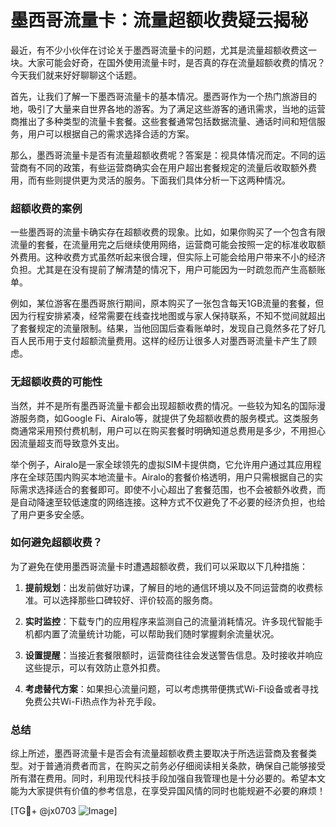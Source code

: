 # 墨西哥流量卡：流量超额收费疑云揭秘

最近，有不少小伙伴在讨论关于墨西哥流量卡的问题，尤其是流量超额收费这一块。大家可能会好奇，在国外使用流量卡时，是否真的存在流量超额收费的情况？今天我们就来好好聊聊这个话题。

首先，让我们了解一下墨西哥流量卡的基本情况。墨西哥作为一个热门旅游目的地，吸引了大量来自世界各地的游客。为了满足这些游客的通讯需求，当地的运营商推出了多种类型的流量卡套餐。这些套餐通常包括数据流量、通话时间和短信服务，用户可以根据自己的需求选择合适的方案。

那么，墨西哥流量卡是否有流量超额收费呢？答案是：视具体情况而定。不同的运营商有不同的政策，有些运营商确实会在用户超出套餐规定的流量后收取额外费用，而有些则提供更为灵活的服务。下面我们具体分析一下这两种情况。

### 超额收费的案例

一些墨西哥的流量卡确实存在超额收费的现象。比如，如果你购买了一个包含有限流量的套餐，在流量用完之后继续使用网络，运营商可能会按照一定的标准收取额外费用。这种收费方式虽然听起来很合理，但实际上可能会给用户带来不小的经济负担。尤其是在没有提前了解清楚的情况下，用户可能因为一时疏忽而产生高额账单。

例如，某位游客在墨西哥旅行期间，原本购买了一张包含每天1GB流量的套餐，但因为行程安排紧凑，经常需要在线查找地图或与家人保持联系，不知不觉间就超出了套餐规定的流量限制。结果，当他回国后查看账单时，发现自己竟然多花了好几百人民币用于支付超额流量费用。这样的经历让很多人对墨西哥流量卡产生了顾虑。

### 无超额收费的可能性

当然，并不是所有墨西哥流量卡都会出现超额收费的情况。一些较为知名的国际漫游服务商，如Google Fi、Airalo等，就提供了免超额收费的服务模式。这类服务商通常采用预付费机制，用户可以在购买套餐时明确知道总费用是多少，不用担心因流量超支而导致意外支出。

举个例子，Airalo是一家全球领先的虚拟SIM卡提供商，它允许用户通过其应用程序在全球范围内购买本地流量卡。Airalo的套餐价格透明，用户只需根据自己的实际需求选择适合的套餐即可。即使不小心超出了套餐范围，也不会被额外收费，而是自动降速至较低速度的网络连接。这种方式不仅避免了不必要的经济负担，也给了用户更多安全感。

### 如何避免超额收费？

为了避免在使用墨西哥流量卡时遭遇超额收费，我们可以采取以下几种措施：

1. **提前规划**：出发前做好功课，了解目的地的通信环境以及不同运营商的收费标准。可以选择那些口碑较好、评价较高的服务商。
   
2. **实时监控**：下载专门的应用程序来监测自己的流量消耗情况。许多现代智能手机都内置了流量统计功能，可以帮助我们随时掌握剩余流量状况。

3. **设置提醒**：当接近套餐限额时，运营商往往会发送警告信息。及时接收并响应这些提示，可以有效防止意外扣费。

4. **考虑替代方案**：如果担心流量问题，可以考虑携带便携式Wi-Fi设备或者寻找免费公共Wi-Fi热点作为补充手段。

### 总结

综上所述，墨西哥流量卡是否会有流量超额收费主要取决于所选运营商及套餐类型。对于普通消费者而言，在购买之前务必仔细阅读相关条款，确保自己能够接受所有潜在费用。同时，利用现代科技手段加强自我管理也是十分必要的。希望本文能为大家提供有价值的参考信息，在享受异国风情的同时也能规避不必要的麻烦！

[TG💪+ @jx0703 ![Image](https://github.com/user-attachments/assets/dbca1d08-cadb-493c-b0ec-ad6f7a83f270)]